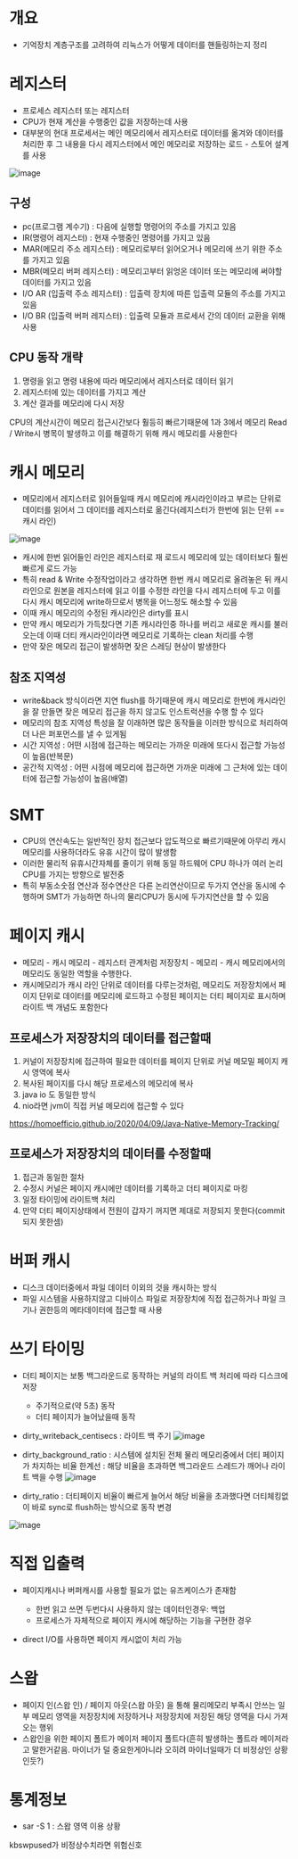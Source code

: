 # 개요
- 기억장치 계층구조를 고려하여 리눅스가 어떻게 데이터를 핸들링하는지 정리

# 레지스터
- 프로세스 레지스터 또는 레지스터
- CPU가 현재 계산을 수행중인 값을 저장하는데 사용
- 대부분의 현대 프로세서는 메인 메모리에서 레지스터로 데이터를 옮겨와 데이터를 처리한 후 그 내용을 다시 레지스터에서 메인 메모리로 저장하는 로드 - 스토어 설계를 사용

![image](https://github.com/user-attachments/assets/cc402590-004d-4868-9c6f-6a1b257fde5d)


## 구성
- pc(프로그램 계수기) : 다음에 실행할 명령어의 주소를 가지고 있음
- IR(명령어 레지스터) : 현재 수행중인 명령어를 가지고 있음
- MAR(메모리 주소 레지스터) : 메모리로부터 읽어오거나 메모리에 쓰기 위한 주소를 가지고 있음
- MBR(메모리 버퍼 레지스터) : 메모리고부터 읽엉온 데이터 또는 메모리에 써야할 데이터를 가지고 있음
- I/O AR (입출력 주소 레지스터) : 입출력 장치에 따른 입출력 모듈의 주소를 가지고 있음
- I/O BR (입출력 버퍼 레지스터) : 입출력 모듈과 프로세서 간의 데이터 교환을 위해 사용


## CPU 동작 개략
1. 명령을 읽고 명령 내용에 따라 메모리에서 레지스터로 데이터 읽기
2. 레지스터에 있는 데이터를 가지고 계산
3. 계산 결과를 메모리에 다시 저장


CPU의 계산시간이 메모리 접근시간보다 훨등히 빠르기때문에 1과 3에서 메모리 Read / Write시 병목이 발생하고 이를 해결하기 위해 캐시 메모리를 사용한다


# 캐시 메모리
- 메모리에서 레지스터로 읽어들일때 캐시 메모리에 캐시라인이라고 부르는 단위로 데이터를 읽어서 그 데이터를 레지스터로 옮긴다(레지스터가 한번에 읽는 단위 == 캐시 라인)

![image](https://github.com/user-attachments/assets/756c3270-9660-476c-8c49-a62391ae3ff7)

- 캐시에 한번 읽어들인 라인은 레지스터로 재 로드시 메모리에 있는 데이터보다 훨씬 빠르게 로드 가능
- 특히 read & Write 수정작업이라고 생각하면 한번 캐시 메모리로 올려놓은 뒤 캐시라인으로 원본을 레지스터에 읽고 이를 수정한 라인을 다시 레지스터에 두고 이를 다시 캐시 메모리에 write하므로서 병목을 어느정도 해소할 수 있음
- 이때 캐시 메모리의 수정된 캐시라인은 dirty를 표시
- 만약 캐시 메모리가 가득찼다면 기존 캐시라인중 하나를 버리고 새로운 캐시를 불러오는데 이때 더티 캐시라인이라면 메모리로 기록하는 clean 처리를 수행
- 만약 잦은 메모리 접근이 발생하면 잦은 스레딩 현상이 발생한다


## 참조 지역성

- write&back 방식이라면 지연 flush를 하기때문에 캐시 메모리로 한번에 캐시라인을 잘 만들면 잦은 메모리 접근을 하지 않고도 인스트럭션을 수행 할 수 있다
- 메모리의 참조 지역성 특성을 잘 이래하면 많은 동작들을 이러한 방식으로 처리하여 더 나은 퍼포먼스를 낼 수 있게됨
- 시간 지역성 : 어떤 시점에 접근하는 메모리는 가까운 미래에 또다시 접근할 가능성이 높음(반복문)
- 공간적 지역성 : 어떤 시점에 메모리에 접근하면 가까운 미래에 그 근처에 있는 데이터에 접근할 가능성이 높음(배열)

# SMT
- CPU의 연산속도는 일반적인 장치 접근보다 압도적으로 빠르기때문에 아무리 캐시메모리를 사용하더라도 유휴 시간이 많이 발생함
- 이러한 물리적 유휴시간자체를 줄이기 위해 동일 하드웨어 CPU 하나가 여러 논리 CPU를 가지는 방향으로 발전중
- 특히 부동소숫점 연산과 정수연산은 다른 논리연산이므로 두가지 연산을 동시에 수행하며 SMT가 가능하면 하나의 물리CPU가 동시에 두가지연산을 할 수 있음

# 페이지 캐시
- 메모리 - 캐시 메모리 - 레지스터 관계처럼 저장장치 - 메모리 - 캐시 메모리에서의 메모리도 동일한 역할을 수행한다.
- 캐시메모리가 캐시 라인 단위로 데이터를 다루는것처럼, 메모리도 저장장치에서 페이지 단위로 데이터를 메모리에 로드하고 수정된 페이지는 더티 페이지로 표시하며 라이트 백 개념도 포함한다

## 프로세스가 저장장치의 데이터를 접근할때
1. 커널이 저장장치에 접근하여 필요한 데이터를 페이지 단위로 커널 메모밀 페이지 캐시 영역에 복사
2. 복사된 페이지를 다시 해당 프로세스의 메모리에 복사
3. java io 도 동일한 방식
4. nio라면 jvm이 직접 커널 메모리에 접근할 수 있다

https://homoefficio.github.io/2020/04/09/Java-Native-Memory-Tracking/

## 프로세스가 저장장치의 데이터를 수정할때
1. 접근과 동일한 절차
2. 수정시 커널은 페이지 캐시에만 데이터를 기록하고 더티 페이지로 마킹
3. 일정 타이밍에 라이트백 처리
4. 만약 더티 페이지상태에서 전원이 갑자기 꺼지면 제대로 저장되지 못한다(commit 되지 못한셈)


# 버퍼 캐시
- 디스크 데이터중에서 파일 데이터 이외의 것을 캐시하는 방식
- 파일 시스템을 사용하지않고 디바이스 파일로 저장장치에 직접 접근하거나 파일 크기나 권한등의 메타데이터에 접근할 때 사용

# 쓰기 타이밍
- 더티 페이지는 보통 백그라운드로 동작하는 커널의 라이트 백 처리에 따라 디스크에 저장
  - 주기적으로(약 5초) 동작
  - 더티 페이지가 늘어났을때 동작

- dirty_writeback_centisecs : 라이트 백 주기
![image](https://github.com/user-attachments/assets/8afcb09b-662c-4dfb-a824-23978862aca1)

- dirty_background_ratio : 시스템에 설치된 전체 물리 메모리중에서 더티 페이지가 차지하는 비율 한계선 : 해당 비율을 초과하면 백그라운드 스레드가 깨어나 라이트 백을 수행
![image](https://github.com/user-attachments/assets/6f21682b-ca19-4a33-85fa-6870c2311524)

- dirty_ratio : 더티페이지 비율이 빠르게 늘어서 해당 비율을 초과했다면 더티체킹없이 바로 sync로 flush하는 방식으로 동작 변경

![image](https://github.com/user-attachments/assets/16afdce6-69da-415c-955e-fdd8ddc230d6)


# 직접 입출력
- 페이지캐시나 버퍼캐시를 사용할 필요가 없는 유즈케이스가 존재함
  - 한번 읽고 쓰면 두번다시 사용하지 않는 데이터인경우: 백업
  - 프로세스가 자체적으로 페이지 캐시에 해당하는 기능을 구현한 경우

- direct I/O를 사용하면 페이지 캐시없이 처리 가능

# 스왑
- 페이지 인(스왑 인) / 페이지 아웃(스왑 아웃) 을 통해 물리메모리 부족시 안쓰는 일부 메모리 영역을 저장장치에 저장하거나 저장장치에 저장된 해당 영역을 다시 가져오는 행위
- 스왑인을 위한 페이지 폴트가 메이저 페이지 폴트다(흔히 발생하는 폴트라 메이저라고 말한거같음. 마이너가 덜 중요한게아니라 오히려 마이너일때가 더 비정상인 상황인듯?)

# 통계정보
- sar -S 1 : 스왑 영역 이용 상황

kbswpused가 비정상수치라면 위험신호
